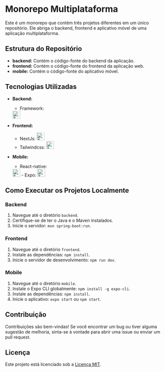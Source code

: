 # Monorepo Multiplataforma

Este é um monorepo que contém três projetos diferentes em um único repositório. Ele abriga o backend, frontend e aplicativo móvel de uma aplicação multiplataforma.

## Estrutura do Repositório

- **backend:** Contém o código-fonte do backend da aplicação.
- **frontend:** Contém o código-fonte do frontend da aplicação web.
- **mobile:** Contém o código-fonte do aplicativo móvel.

## Tecnologias Utilizadas

- **Backend:**
  - Framework:
  <img src="https://devkico.itexto.com.br/wp-content/uploads/2014/08/spring-boot-project-logo.png" alt="Tamago App Logo" width="25" height="25">

- **Frontend:**
  - NextJs: 
    <img src="https://static-00.iconduck.com/assets.00/next-js-icon-2048x2048-5dqjgeku.png" alt="Tamago App Logo" width="25" height="25">
  - Tailwindcss: 
    <img src="https://static-00.iconduck.com/assets.00/tailwind-css-icon-2048x1229-u8dzt4uh.png" alt="Tamago App Logo" width="25" height="25">

- **Mobile:**
  - React-native:   
  <img src="https://upload.wikimedia.org/wikipedia/commons/thumb/a/a7/React-icon.svg/2300px-React-icon.svg.png" alt="Tamago App Logo" width="25" height="25">
  - Expo:   
  <img src="https://cdn.icon-icons.com/icons2/2148/PNG/512/expo_icon_132404.png" alt="Tamago App Logo" width="25" height="25">

## Como Executar os Projetos Localmente

### Backend

1. Navegue até o diretório `backend`.
2. Certifique-se de ter o Java e o Maven instalados.
3. Inicie o servidor: `mvn spring-boot:run`.

### Frontend

1. Navegue até o diretório `frontend`.
2. Instale as dependências: `npm install`.
3. Inicie o servidor de desenvolvimento: `npm run dev`.

### Mobile

1. Navegue até o diretório `mobile`.
2. Instale o Expo CLI globalmente: `npm install -g expo-cli`.
3. Instale as dependências: `npm install`.
4. Inicie o aplicativo: `expo start` ou `npm start`.

## Contribuição

Contribuições são bem-vindas! Se você encontrar um bug ou tiver alguma sugestão de melhoria, sinta-se à vontade para abrir uma issue ou enviar um pull request.

## Licença

Este projeto está licenciado sob a [Licença MIT](LICENSE).
